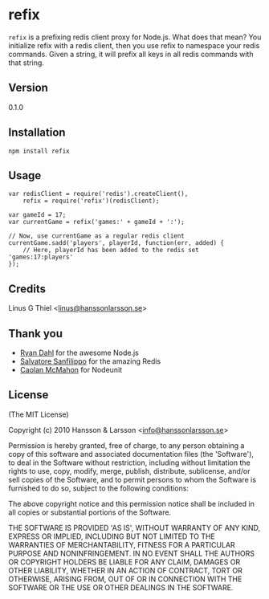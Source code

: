 refix
=====

`refix` is a prefixing redis client proxy for Node.js. What does that mean?
You initialize refix with a redis client, then you use refix to namespace your
redis commands. Given a string, it will prefix all keys in all redis commands
with that string.

## Version
0.1.0

## Installation

    npm install refix

## Usage
    var redisClient = require('redis').createClient(),
        refix = require('refix')(redisClient);

    var gameId = 17;
    var currentGame = refix('games:' + gameId + ':');

    // Now, use currentGame as a regular redis client
    currentGame.sadd('players', playerId, function(err, added) {
        // Here, playerId has been added to the redis set 'games:17:players'
    });

## Credits

Linus G Thiel &lt;linus@hanssonlarsson.se&gt;

## Thank you

- [Ryan Dahl](http://github.com/ry) for the awesome Node.js
- [Salvatore Sanfilippo](http://github.com/antirez) for the amazing Redis
- [Caolan McMahon](http://github.com/caolan) for Nodeunit

## License

(The MIT License)

Copyright (c) 2010 Hansson &amp; Larsson &lt;info@hanssonlarsson.se&gt;

Permission is hereby granted, free of charge, to any person obtaining
a copy of this software and associated documentation files (the
'Software'), to deal in the Software without restriction, including
without limitation the rights to use, copy, modify, merge, publish,
distribute, sublicense, and/or sell copies of the Software, and to
permit persons to whom the Software is furnished to do so, subject to
the following conditions:

The above copyright notice and this permission notice shall be
included in all copies or substantial portions of the Software.

THE SOFTWARE IS PROVIDED 'AS IS', WITHOUT WARRANTY OF ANY KIND,
EXPRESS OR IMPLIED, INCLUDING BUT NOT LIMITED TO THE WARRANTIES OF
MERCHANTABILITY, FITNESS FOR A PARTICULAR PURPOSE AND NONINFRINGEMENT.
IN NO EVENT SHALL THE AUTHORS OR COPYRIGHT HOLDERS BE LIABLE FOR ANY
CLAIM, DAMAGES OR OTHER LIABILITY, WHETHER IN AN ACTION OF CONTRACT,
TORT OR OTHERWISE, ARISING FROM, OUT OF OR IN CONNECTION WITH THE
SOFTWARE OR THE USE OR OTHER DEALINGS IN THE SOFTWARE.
